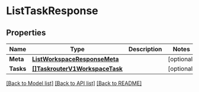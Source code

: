 # ListTaskResponse

## Properties
Name | Type | Description | Notes
------------ | ------------- | ------------- | -------------
**Meta** | [**ListWorkspaceResponseMeta**](ListWorkspaceResponse_meta.md) |  |[optional] 
**Tasks** | [**[]TaskrouterV1WorkspaceTask**](taskrouter.v1.workspace.task.md) |  |[optional] 

[[Back to Model list]](../README.md#documentation-for-models) [[Back to API list]](../README.md#documentation-for-api-endpoints) [[Back to README]](../README.md)


